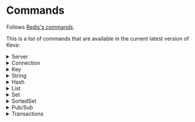 # Commands

Follows [Redis's commands](https://redis.io/commands).

This is a list of commands that are available in the current latest version of Keva:

<details>
    <summary>Server</summary>

- INFO
- FLUSHDB
- TIME

</details>

<details>
    <summary>Connection</summary>

- AUTH
- ECHO
- PING
- QUIT
- CLIENT ID
- CLIENT INFO

</details>

<details>
    <summary>Key</summary>

- DEL
- EXISTS
- RENAME
- EXPIRE
- EXPIREAT
- DUMP
- RESTORE
- TYPE

</details>

<details>
    <summary>String</summary>

- APPEND
- GET
- INCRBY
- INCR
- SET
- GETSET
- MGET
- STRLEN
- SETRANGE
- DECR
- DECRBY
- GETRANGE
- MSET
- INCRBYFLOAT

</details>

<details>
    <summary>Hash</summary>

- HGET
- HGETALL
- HKEYS
- HVALS
- HSET
- HDEL
- HEXISTS
- HLEN
- HSTRLEN

</details>

<details>
    <summary>List</summary>

- LPUSH
- RPUSH
- LPOP
- RPOP
- LLEN
- LRANGE
- LINDEX
- LSET
- LREM

</details>

<details>
    <summary>Set</summary>

- SADD
- SMEMBERS
- SISMEMBER
- SCARD
- SDIFF
- SINTER
- SUNION
- SMOVE
- SREM

</details>

<details>
    <summary>SortedSet</summary>

- ZADD
- ZSCORE

</details>

<details>
    <summary>Pub/Sub</summary>

- SUBSCRIBE
- UNSUBSCRIBE
- PUBLISH

</details>

<details>
    <summary>Transactions</summary>

- MULTI
- EXEC
- DISCARD
- WATCH

</details>
